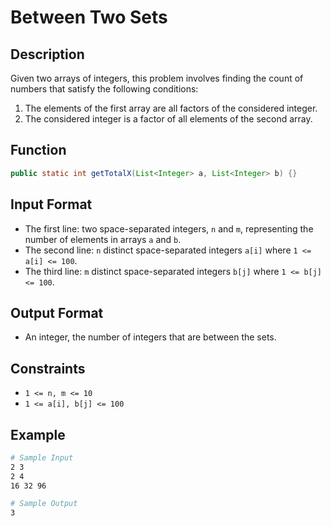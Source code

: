 # Between Two Sets

## Description

Given two arrays of integers, this problem involves finding the count of numbers that satisfy the following conditions:

1. The elements of the first array are all factors of the considered integer.
2. The considered integer is a factor of all elements of the second array.

## Function

```java
public static int getTotalX(List<Integer> a, List<Integer> b) {}
```

## Input Format

- The first line: two space-separated integers, `n` and `m`, representing the number of elements in arrays `a` and `b`.
- The second line: `n` distinct space-separated integers `a[i]` where `1 <= a[i] <= 100`.
- The third line: `m` distinct space-separated integers `b[j]` where `1 <= b[j] <= 100`.

## Output Format

- An integer, the number of integers that are between the sets.

## Constraints

- `1 <= n, m <= 10`
- `1 <= a[i], b[j] <= 100`

## Example

```bash
# Sample Input
2 3
2 4
16 32 96

# Sample Output
3
```
